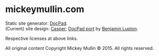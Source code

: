 # mickeymullin.com

Static site generator: [DocPad](http://docpad.org).  
(Current) site design: [Casper](https://github.com/TryGhost/Casper); [DocPad port](https://github.com/docpad/docpad-skeleton-casper) by [Benjamin Lupton](https://github.com/balupton).

Respective licenses at above links.

All original content Copyright Mickey Mullin &copy; 2015. All rights reserved.
